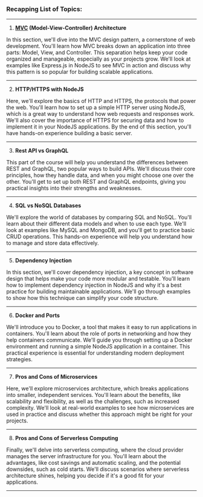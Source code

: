 ### Recapping List of Topics:

---

1. **[MVC](https://github.com/StartSteps-Digital-Education-GmbH/Course-Navigator/tree/main/Recapping%20Topics/MVC%20) (Model-View-Controller) Architecture**

In this section, we'll dive into the MVC design pattern, a cornerstone of web development. You'll learn how MVC breaks down an application into three parts: Model, View, and Controller. This separation helps keep your code organized and manageable, especially as your projects grow. We'll look at examples like Express.js in NodeJS to see MVC in action and discuss why this pattern is so popular for building scalable applications.

---

2. **HTTP/HTTPS with NodeJS**

Here, we'll explore the basics of HTTP and HTTPS, the protocols that power the web. You'll learn how to set up a simple HTTP server using NodeJS, which is a great way to understand how web requests and responses work. We'll also cover the importance of HTTPS for securing data and how to implement it in your NodeJS applications. By the end of this section, you'll have hands-on experience building a basic server.

---

3. **Rest API vs GraphQL**

This part of the course will help you understand the differences between REST and GraphQL, two popular ways to build APIs. We'll discuss their core principles, how they handle data, and when you might choose one over the other. You'll get to set up both REST and GraphQL endpoints, giving you practical insights into their strengths and weaknesses.

---

4. **SQL vs NoSQL Databases**

We'll explore the world of databases by comparing SQL and NoSQL. You'll learn about their different data models and when to use each type. We'll look at examples like MySQL and MongoDB, and you'll get to practice basic CRUD operations. This hands-on experience will help you understand how to manage and store data effectively.

---

5. **Dependency Injection**

In this section, we'll cover dependency injection, a key concept in software design that helps make your code more modular and testable. You'll learn how to implement dependency injection in NodeJS and why it's a best practice for building maintainable applications. We'll go through examples to show how this technique can simplify your code structure.

---

6. **Docker and Ports**

We'll introduce you to Docker, a tool that makes it easy to run applications in containers. You'll learn about the role of ports in networking and how they help containers communicate. We'll guide you through setting up a Docker environment and running a simple NodeJS application in a container. This practical experience is essential for understanding modern deployment strategies.

---

7. **Pros and Cons of Microservices**

Here, we'll explore microservices architecture, which breaks applications into smaller, independent services. You'll learn about the benefits, like scalability and flexibility, as well as the challenges, such as increased complexity. We'll look at real-world examples to see how microservices are used in practice and discuss whether this approach might be right for your projects.

---

8. **Pros and Cons of Serverless Computing**

Finally, we'll delve into serverless computing, where the cloud provider manages the server infrastructure for you. You'll learn about the advantages, like cost savings and automatic scaling, and the potential downsides, such as cold starts. We'll discuss scenarios where serverless architecture shines, helping you decide if it's a good fit for your applications.

---
